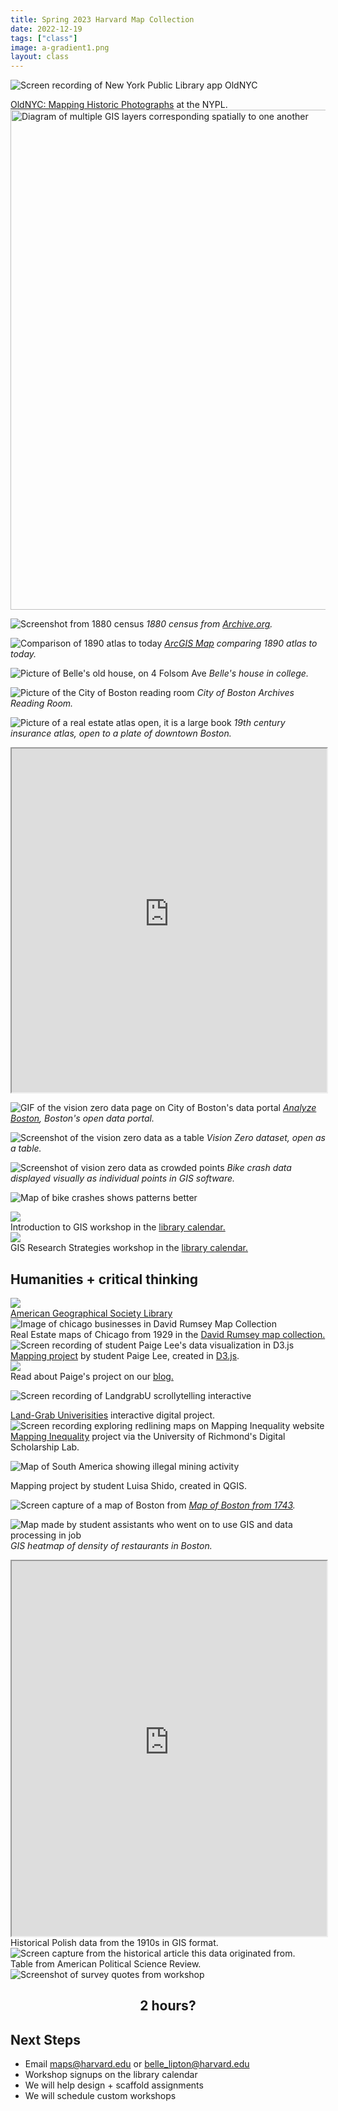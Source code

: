 ```yaml
---
title: Spring 2023 Harvard Map Collection 
date: 2022-12-19
tags: ["class"]
image: a-gradient1.png
layout: class
---
```



![Screen recording of New York Public Library app OldNYC](../../../media/oldnyc.gif)
<figcaption class="append"><a href="https://www.oldnyc.org/">OldNYC: Mapping Historic Photographs</a> at the NYPL.</figcaption>

<img src="../../../media/layers.jpeg" alt="Diagram of multiple GIS layers corresponding spatially to one another" height="800">

![Screenshot from 1880 census](../../../media/1880-census.png)
*1880 census from [Archive.org](https://archive.org/details/10thcensus0561unit/page/n45/mode/2up?view=theater).* 

![Comparison of 1890 atlas to today](../../../media/spyglass-arcgis.gif)
*[ArcGIS Map](https://harvard-cga.maps.arcgis.com/apps/webappviewer/index.html?id=4f084606c3f64df8a32ce2ad938a43f6) comparing 1890 atlas to today.* 

![Picture of Belle's old house, on 4 Folsom Ave](../../../media/folsom.png)
*Belle's house in college.*

![Picture of the City of Boston reading room](../../../media/reading-room.png)
*City of Boston Archives Reading Room.*

![Picture of a real estate atlas open, it is a large book](../../../media/books.png)
*19th century insurance atlas, open to a plate of downtown Boston.*

<iframe width="100%" height="550" src="https://atlascope.leventhalmap.org/#view:embed$base:000$overlay:39999059010718$zoom:18.00$center:-7914725.872110603,5210447.532772563$mode:glass$pos:204"></iframe>



![GIF of the vision zero data page on City of Boston's data portal](../../../media/vision0.gif)
*[Analyze Boston](https://data.boston.gov/group/geospatial), Boston's open data portal.*

![Screenshot of the vision zero data as a table](../../../media/vision0-data.png)
*Vision Zero dataset, open as a table.*

![Screenshot of vision zero data as crowded points](../../../media/vision0-points.png)
*Bike crash data displayed visually as individual points in GIS software.*

![Map of bike crashes shows patterns better](../../../media/vision0-map.png)



<div class="alert-success">
<img src="../../../media/intro-workshop-411.png">
<figcaption class="append">Introduction to GIS workshop in the <a href="https://libcal.library.harvard.edu/calendar/main?t=d&q=GIS&cid=15049&cal=15049&inc=0">library calendar.</a></figcaption>
</div>

<div class ="alert-success">
<img src="../../../media/research-strategies-411.png">
<figcaption class="append">GIS Research Strategies workshop in the <a href="https://libcal.library.harvard.edu/calendar/main?t=d&q=GIS&cid=15049&cal=15049&inc=0">library calendar.</a></figcaption>
</div>


## Humanities + critical thinking

<div class="alert-success">
<img src="../../../media/atlas-obscura.png">
<figcaption class="append"><a href="https://www.atlasobscura.com/places/the-american-geographical-society-library-milwaukee-wisconsin">American Geographical Society Library</a></figcaption>
</div>

<div class="alert-success">
<img src="../../../media/brie-mclemore.png" alt="Image of chicago businesses in David Rumsey Map Collection">
<figcaption class="append">Real Estate maps of Chicago from 1929 in the <a href="https://www.davidrumsey.com/luna/servlet/detail/RUMSEY~8~1~310464~90080234:Composite--Chicago,--Illinois---She?sort=pub_list_no_initialsort%2Cpub_date%2Cpub_list_no%2Cseries_no&qvq=q:nathan%20nirenstein%20chicago;sort:pub_list_no_initialsort%2Cpub_date%2Cpub_list_no%2Cseries_no;lc:RUMSEY~8~1&mi=4&trs=5">David Rumsey map collection.</a></figcaption>
</div>



<div class="alert-success">
<img src="../../../media/paige.gif" alt="Screen recording of student Paige Lee's data visualization in D3.js">
<figcaption class="append"><a href="https://mapping.share.library.harvard.edu/posts/russian-language/">Mapping project</a> by student Paige Lee, created in <a href="https://d3js.org/">D3.js</a>.</figcaption>
</div>


<div class="alert-success">
<img src="../../../media/paige-quote.png">
<figcaption class="append">Read about Paige's project on our <a href="https://mapping.share.library.harvard.edu/posts/russian-language/
">blog.</a></figcaption>
</div>


![Screen recording of LandgrabU scrollytelling interactive](../../../media/landgrabu.gif)
<figcaption class="append"><a href="https://www.landgrabu.org/">Land-Grab Univerisities</a> interactive digital project.</figcaption>


<div class="alert-success">
<img src="../../../media/mapping-inequality.gif" alt="Screen recording exploring redlining maps on Mapping Inequality website">
<figcaption class="append"><a href="https://dsl.richmond.edu/panorama/redlining/#loc=5/39.1/-94.58">Mapping Inequality</a> project via the University of Richmond's Digital Scholarship Lab.</figcaption>
</div>



![Map of South America showing illegal mining activity](../../../media/illegal-mining.png)
<figcaption class="append">Mapping project by student Luisa Shido, created in QGIS.</figcaption>


![Screen capture of a map of Boston from ](../../../media/boston.png)
*[Map of Boston from 1743](https://collections.leventhalmap.org/search/commonwealth:9s161952m).*

![Map made by student assistants who went on to use GIS and data processing in job](../../../media/heatmap.png)
*GIS heatmap of density of restaurants in Boston.*


<iframe title="Interactive map of the Polish cities statistical data. Hovering over each city reveals information about the city." src="https://harvardmapcollection.github.io/classes/gened1140/fall-2022/assignment/demo/polish-cities/" width="100%" height="600px"></iframe>
<figcaption class="append">Historical Polish data from the 1910s in GIS format.</figcaption>

<div class="alert-success">
<img src="../../../media/book-table.png" alt="Screen capture from the historical article this data originated from.">
<figcaption class="append">Table from American Political Science Review.</figcaption>
</div>


<div class="alert-success">
<img src="../../../media/workshop-quotes.png" alt="Screenshot of survey quotes from workshop">
</div>

<div class="alert-warning">
<h2 style="text-align: center;">2 hours?</h2>
</div>

## Next Steps

- Email maps@harvard.edu or belle_lipton@harvard.edu
- Workshop signups on the library calendar
- We will help design + scaffold assignments
- We will schedule custom workshops


